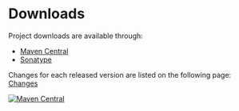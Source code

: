# Downloads #

Project downloads are available through:

  * [Maven Central](https://repo1.maven.org/maven2/de/thetaphi/forbiddenapis/)
  * [Sonatype](https://oss.sonatype.org/content/repositories/releases/de/thetaphi/forbiddenapis/)

Changes for each released version are listed on the following page: [Changes](Changes)

[![Maven Central](https://img.shields.io/maven-central/v/de.thetaphi/forbiddenapis.svg)](https://search.maven.org/#search%7Cga%7C1%7Cg%3A%22de.thetaphi%22%20AND%20a%3A%22forbiddenapis%22)
